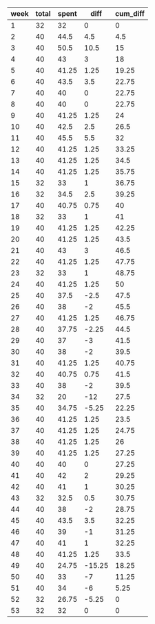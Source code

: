 |   week |   total |   spent |   diff |   cum_diff |
|--------|---------|---------|--------|------------|
|      1 |      32 |   32    |   0    |       0    |
|      2 |      40 |   44.5  |   4.5  |       4.5  |
|      3 |      40 |   50.5  |  10.5  |      15    |
|      4 |      40 |   43    |   3    |      18    |
|      5 |      40 |   41.25 |   1.25 |      19.25 |
|      6 |      40 |   43.5  |   3.5  |      22.75 |
|      7 |      40 |   40    |   0    |      22.75 |
|      8 |      40 |   40    |   0    |      22.75 |
|      9 |      40 |   41.25 |   1.25 |      24    |
|     10 |      40 |   42.5  |   2.5  |      26.5  |
|     11 |      40 |   45.5  |   5.5  |      32    |
|     12 |      40 |   41.25 |   1.25 |      33.25 |
|     13 |      40 |   41.25 |   1.25 |      34.5  |
|     14 |      40 |   41.25 |   1.25 |      35.75 |
|     15 |      32 |   33    |   1    |      36.75 |
|     16 |      32 |   34.5  |   2.5  |      39.25 |
|     17 |      40 |   40.75 |   0.75 |      40    |
|     18 |      32 |   33    |   1    |      41    |
|     19 |      40 |   41.25 |   1.25 |      42.25 |
|     20 |      40 |   41.25 |   1.25 |      43.5  |
|     21 |      40 |   43    |   3    |      46.5  |
|     22 |      40 |   41.25 |   1.25 |      47.75 |
|     23 |      32 |   33    |   1    |      48.75 |
|     24 |      40 |   41.25 |   1.25 |      50    |
|     25 |      40 |   37.5  |  -2.5  |      47.5  |
|     26 |      40 |   38    |  -2    |      45.5  |
|     27 |      40 |   41.25 |   1.25 |      46.75 |
|     28 |      40 |   37.75 |  -2.25 |      44.5  |
|     29 |      40 |   37    |  -3    |      41.5  |
|     30 |      40 |   38    |  -2    |      39.5  |
|     31 |      40 |   41.25 |   1.25 |      40.75 |
|     32 |      40 |   40.75 |   0.75 |      41.5  |
|     33 |      40 |   38    |  -2    |      39.5  |
|     34 |      32 |   20    | -12    |      27.5  |
|     35 |      40 |   34.75 |  -5.25 |      22.25 |
|     36 |      40 |   41.25 |   1.25 |      23.5  |
|     37 |      40 |   41.25 |   1.25 |      24.75 |
|     38 |      40 |   41.25 |   1.25 |      26    |
|     39 |      40 |   41.25 |   1.25 |      27.25 |
|     40 |      40 |   40    |   0    |      27.25 |
|     41 |      40 |   42    |   2    |      29.25 |
|     42 |      40 |   41    |   1    |      30.25 |
|     43 |      32 |   32.5  |   0.5  |      30.75 |
|     44 |      40 |   38    |  -2    |      28.75 |
|     45 |      40 |   43.5  |   3.5  |      32.25 |
|     46 |      40 |   39    |  -1    |      31.25 |
|     47 |      40 |   41    |   1    |      32.25 |
|     48 |      40 |   41.25 |   1.25 |      33.5  |
|     49 |      40 |   24.75 | -15.25 |      18.25 |
|     50 |      40 |   33    |  -7    |      11.25 |
|     51 |      40 |   34    |  -6    |       5.25 |
|     52 |      32 |   26.75 |  -5.25 |       0    |
|     53 |      32 |   32    |   0    |       0    |
